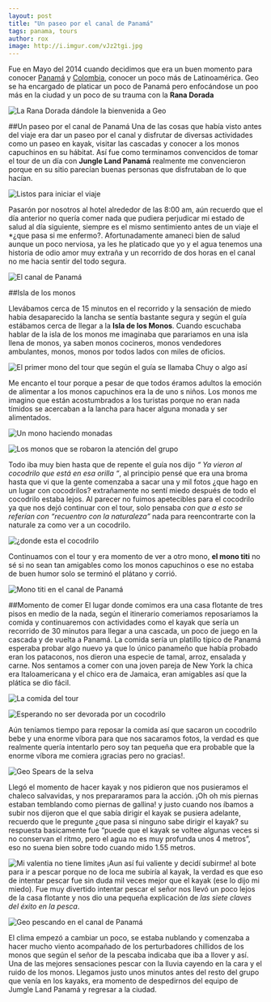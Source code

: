 ```yaml
---
layout: post
title: "Un paseo por el canal de Panamá"
tags: panama, tours
author: rox
image: http://i.imgur.com/vJz2tgi.jpg
---
```

Fue en Mayo del 2014 cuando decidimos que era un buen momento para conocer [Panamá](/tag/panama/) y [Colombia](/tag/colombia/), conocer un poco más de Latinoamérica.
Geo se ha encargado de platicar un poco de Panamá pero enfocándose un poo más en la ciudad y un poco de su trauma con la **Rana Dorada**

![La Rana Dorada dándole la bienvenida a Geo](http://i.imgur.com/oykgYqz.jpg)

##Un paseo por el canal de Panamá
Una de las cosas que había visto antes del viaje era dar un paseo por el canal y disfrutar de diversas actividades como un paseo en kayak, visitar las cascadas y conocer a los monos capuchinos en su hábitat. Así fue como terminamos convencidos de tomar el tour de un día  con **Jungle Land Panamá** realmente me convencieron porque en su sitio parecían buenas personas que disfrutaban de lo que hacían.

![Listos para iniciar el viaje](http://imgur.com/wEXqElT.jpg)

Pasarón por nosotros al hotel alrededor de las 8:00 am, aún recuerdo que el día anterior no quería comer nada que pudiera perjudicar mi estado de salud al día siguiente, siempre es el mismo sentimiento antes de un viaje el *¿que pasa si me enfermo?. Afortunadamente amaneci bien de salud aunque un poco nerviosa, ya les he platicado que yo y el agua tenemos una historia de odio amor muy extraña y un recorrido de dos horas en el canal no me hacia sentir del todo segura.

![El canal de Panamá]()

##Isla de los monos

Llevábamos cerca de 15 minutos en el recorrido y la sensación de miedo habia desaparecido la lancha se sentía bastante segura y según el guía estábamos cerca de llegar a la **Isla de los Monos**. Cuando escuchaba hablar de la isla de los monos me imaginaba que parariamos en una isla llena de monos, ya saben monos cocineros, monos vendedores ambulantes, monos, monos por todos lados con miles de oficios.

![El primer mono del tour que según el guía se llamaba Chuy o algo así]()

Me encanto el tour porque a pesar de que todos éramos adultos la emoción de alimentar a los monos capuchinos era la de uno s niños. Los monos me imagino que están acostumbrados a los turistas porque no eran nada tímidos se acercaban a la lancha para hacer alguna monada y ser alimentados.

![Un mono haciendo monadas]()

![Los monos que se robaron la atención del grupo]()

Todo iba muy bien hasta que de repente el guía nos dijo *“ Ya vieron al cocodrilo que está en esa orilla “*, al principio pensé que era una broma hasta que vi que la gente comenzaba a sacar una y mil fotos ¿que hago en un lugar con cocodrilos? extrañamente no sentí miedo después de todo el cocodrilo estaba lejos. Al parecer no fuimos apetecibles para el cocodrilo ya que nos dejó continuar con el tour, solo pensaba *con que a esto se referían con “recuentro con la naturaleza”* nada para reencontrarte con la naturale za como ver a un cocodrilo.

![¿donde esta el cocodrilo]()

Continuamos con el tour y era momento de ver a otro mono, **el mono titi** no sé si no sean tan amigables como los monos capuchinos  o ese no estaba de buen humor solo se terminó el plátano y corrió.

![Mono titi en el canal de Panamá]()

##Momento de comer
El lugar donde comimos era una casa flotante de tres pisos en medio de la nada, según el itinerario comeriamos reposariamos la comida y continuaremos con actividades como el kayak que sería un recorrido de 30 minutos para llegar a una cascada, un poco de juego en la cascada y de vuelta a Panamá. La comida sería un platillo típico de Panamá esperaba probar algo nuevo ya que lo único panameño que había probado eran los pataconos, nos dieron una especie de tamal, arroz, ensalada y carne. 
Nos sentamos a comer con una joven pareja de New York la chica era Italoamericana y el chico era de Jamaica, eran amigables así que la plática se dio fácil. 

![La comida del tour]()

![Esperando no ser devorada por un cocodrilo]()

Aún teníamos tiempo para reposar la comida así que sacaron un cocodrilo bebe y una enorme víbora  para que nos sacaramos fotos, la verdad es que realmente quería intentarlo pero soy tan pequeña que era probable que la enorme víbora me comiera ¡gracias pero no gracias!.

![Geo Spears de la selva]()

Llegó el momento de hacer kayak y nos pidieron que nos pusieramos el chaleco salvavidas, y nos prepararamos para la acción. ¡Oh oh mis piernas estaban temblando como piernas de gallina! y justo cuando nos íbamos a subir nos dijeron que el que sabía dirigir el kayak se pusiera adelante, recuerdo que le pregunte ¿que pasa si ninguno sabe dirigir el kayak? su respuesta basicamente fue “puede que el kayak se voltee algunas veces si no conservan el ritmo, pero el agua no es muy profunda unos 4 metros”, eso no suena bien sobre todo cuando mido 1.55 metros.

![Mi valentia no tiene limites]()
¡Aun así fui valiente y decidí subirme! al bote para ir a pescar porque no de loca me subiría al kayak, la verdad es que eso de intentar pescar fue sin duda mil veces mejor que el kayak (ese lo dijo mi miedo). Fue muy divertido intentar pescar el señor nos llevó un poco lejos de la casa flotante y nos dio una pequeña explicación de *las siete claves del éxito en la pesca*.

![Geo pescando en el canal de Panamá]()

El clima empezó a cambiar un poco, se estaba nublando y comenzaba a hacer mucho viento acompañado de los perturbadores chillidos de los monos que según el señor de la pescaba indicaba que iba a llover y así. Una de las mejores sensaciones pescar con la lluvia cayendo en la cara y el ruido de los monos.
Llegamos justo unos minutos antes del resto del grupo que venía en los kayaks, era momento de despedirnos del equipo de Jumgle Land Panamá y regresar a la ciudad.
